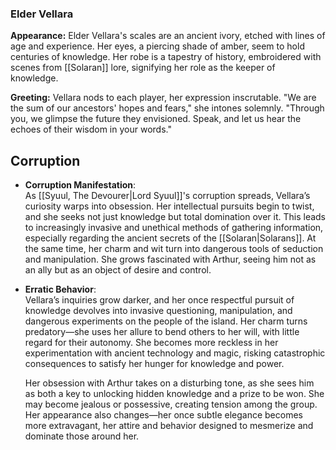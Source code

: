 ### Elder Vellara

**Appearance:** Elder Vellara's scales are an ancient ivory, etched with lines of age and experience. Her eyes, a piercing shade of amber, seem to hold centuries of knowledge. Her robe is a tapestry of history, embroidered with scenes from [[Solaran]] lore, signifying her role as the keeper of knowledge.

**Greeting:** Vellara nods to each player, her expression inscrutable. "We are the sum of our ancestors' hopes and fears," she intones solemnly. "Through you, we glimpse the future they envisioned. Speak, and let us hear the echoes of their wisdom in your words."



## Corruption
- **Corruption Manifestation**:  
    As [[Syuul, The Devourer|Lord Syuul]]'s corruption spreads, Vellara’s curiosity warps into obsession. Her intellectual pursuits begin to twist, and she seeks not just knowledge but total domination over it. This leads to increasingly invasive and unethical methods of gathering information, especially regarding the ancient secrets of the [[Solaran|Solarans]]. At the same time, her charm and wit turn into dangerous tools of seduction and manipulation. She grows fascinated with Arthur, seeing him not as an ally but as an object of desire and control.
    
- **Erratic Behavior**:  
    Vellara’s inquiries grow darker, and her once respectful pursuit of knowledge devolves into invasive questioning, manipulation, and dangerous experiments on the people of the island. Her charm turns predatory—she uses her allure to bend others to her will, with little regard for their autonomy. She becomes more reckless in her experimentation with ancient technology and magic, risking catastrophic consequences to satisfy her hunger for knowledge and power.
    
    Her obsession with Arthur takes on a disturbing tone, as she sees him as both a key to unlocking hidden knowledge and a prize to be won. She may become jealous or possessive, creating tension among the group. Her appearance also changes—her once subtle elegance becomes more extravagant, her attire and behavior designed to mesmerize and dominate those around her.